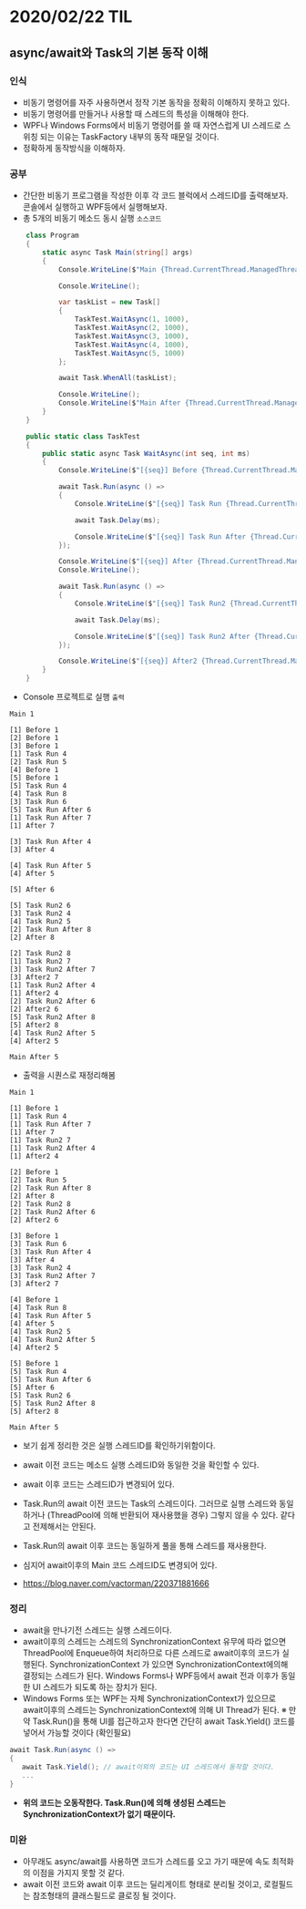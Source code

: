 # 2020/02/22 TIL

## async/await와 Task의 기본 동작 이해

### 인식
- 비동기 명령어를 자주 사용하면서 정작 기본 동작을 정확히 이해하지 못하고 있다.
- 비동기 명령어를 만들거나 사용할 때 스레드의 특성을 이해해야 한다.
- WPF나 Windows Forms에서 비동기 명령어를 쓸 때 자연스럽게 UI 스레드로 스위칭 되는 이유는 TaskFactory 내부의 동작 때문일 것이다.
- 정확하게 동작방식을 이해하자.

### 공부
- 간단한 비동기 프로그램을 작성한 이후 각 코드 블럭에서 스레드ID를 출력해보자. 콘솔에서 실행하고 WPF등에서 실행해보자.
- 총 5개의 비동기 메소드 동시 실행 `소스코드`
```csharp
    class Program
    {
        static async Task Main(string[] args)
        {
            Console.WriteLine($"Main {Thread.CurrentThread.ManagedThreadId}");

            Console.WriteLine();

            var taskList = new Task[]
            {
                TaskTest.WaitAsync(1, 1000),
                TaskTest.WaitAsync(2, 1000),
                TaskTest.WaitAsync(3, 1000),
                TaskTest.WaitAsync(4, 1000),
                TaskTest.WaitAsync(5, 1000)
            };

            await Task.WhenAll(taskList);

            Console.WriteLine();
            Console.WriteLine($"Main After {Thread.CurrentThread.ManagedThreadId}");
        }
    }

    public static class TaskTest
    {
        public static async Task WaitAsync(int seq, int ms)
        {
            Console.WriteLine($"[{seq}] Before {Thread.CurrentThread.ManagedThreadId}");

            await Task.Run(async () =>
            {
                Console.WriteLine($"[{seq}] Task Run {Thread.CurrentThread.ManagedThreadId}");

                await Task.Delay(ms);

                Console.WriteLine($"[{seq}] Task Run After {Thread.CurrentThread.ManagedThreadId}");
            });

            Console.WriteLine($"[{seq}] After {Thread.CurrentThread.ManagedThreadId}");
            Console.WriteLine();

            await Task.Run(async () =>
            {
                Console.WriteLine($"[{seq}] Task Run2 {Thread.CurrentThread.ManagedThreadId}");

                await Task.Delay(ms);

                Console.WriteLine($"[{seq}] Task Run2 After {Thread.CurrentThread.ManagedThreadId}");
            });

            Console.WriteLine($"[{seq}] After2 {Thread.CurrentThread.ManagedThreadId}");
        }
    }
```
- Console 프로젝트로 실행 `출력`
```
Main 1

[1] Before 1
[2] Before 1
[3] Before 1
[1] Task Run 4
[2] Task Run 5
[4] Before 1
[5] Before 1
[5] Task Run 4
[4] Task Run 8
[3] Task Run 6
[5] Task Run After 6
[1] Task Run After 7
[1] After 7

[3] Task Run After 4
[3] After 4

[4] Task Run After 5
[4] After 5

[5] After 6

[5] Task Run2 6
[3] Task Run2 4
[4] Task Run2 5
[2] Task Run After 8
[2] After 8

[2] Task Run2 8
[1] Task Run2 7
[3] Task Run2 After 7
[3] After2 7
[1] Task Run2 After 4
[1] After2 4
[2] Task Run2 After 6
[2] After2 6
[5] Task Run2 After 8
[5] After2 8
[4] Task Run2 After 5
[4] After2 5

Main After 5
```
- 출력을 시퀀스로 재정리해봄
```
Main 1

[1] Before 1
[1] Task Run 4
[1] Task Run After 7
[1] After 7
[1] Task Run2 7
[1] Task Run2 After 4
[1] After2 4

[2] Before 1
[2] Task Run 5
[2] Task Run After 8
[2] After 8
[2] Task Run2 8
[2] Task Run2 After 6
[2] After2 6

[3] Before 1
[3] Task Run 6
[3] Task Run After 4
[3] After 4
[3] Task Run2 4
[3] Task Run2 After 7
[3] After2 7

[4] Before 1
[4] Task Run 8
[4] Task Run After 5
[4] After 5
[4] Task Run2 5
[4] Task Run2 After 5
[4] After2 5

[5] Before 1
[5] Task Run 4
[5] Task Run After 6
[5] After 6
[5] Task Run2 6
[5] Task Run2 After 8
[5] After2 8

Main After 5
```
- 보기 쉽게 정리한 것은 실행 스레드ID를 확인하기위함이다.
- await 이전 코드는 메소드 실행 스레드ID와 동일한 것을 확인할 수 있다.
- await 이후 코드는 스레드ID가 변경되어 있다.
- Task.Run의 await 이전 코드는 Task의 스레드이다. 그러므로 실행 스레드와 동일하거나 (ThreadPool에 의해 반환되어 재사용했을 경우) 그렇지 않을 수 있다. 같다고 전제해서는 안된다.
- Task.Run의 await 이후 코드는 동일하게 풀을 통해 스레드를 재사용한다.
- 심지어 await이후의 Main 코드 스레드ID도 변경되어 있다.

- https://blog.naver.com/vactorman/220371881666

### 정리
- await을 만나기전 스레드는 실행 스레드이다.
- await이후의 스레드는 스레드의 SynchronizationContext 유무에 따라 없으면 ThreadPool에 Enqueue하여 처리하므로 다른 스레드로 await이후의 코드가 실행된다. SynchronizationContext 가 있으면 SynchronizationContext에의해 결정되는 스레드가 된다. Windows Forms나 WPF등에서 await 전과 이후가 동일한 UI 스레드가 되도록 하는 장치가 된다.
- Windows Forms 또는 WPF는 자체 SynchronizationContext가 있으므로 await이후의 스레드는 SynchronizationContext에 의해 UI Thread가 된다.
※ 만약 Task.Run()을 통해 UI를 접근하고자 한다면 간단히 await Task.Yield() 코드를 넣어서 가능할 것이다 (확인필요)
```csharp
await Task.Run(async () =>
{
   await Task.Yield(); // await이외의 코드는 UI 스레드에서 동작할 것이다.
   ...
}
```
- **위의 코드는 오동작한다. Task.Run()에 의해 생성된 스레드는 SynchronizationContext가 없기 때문이다.**

### 미완
- 아무래도 async/await를 사용하면 코드가 스레드를 오고 가기 때문에 속도 최적화의 이점을 가지지 못할 것 같다.
- await 이전 코드와 await 이후 코드는 딜리게이트 형태로 분리될 것이고, 로컬필드는 참조형태의 클래스필드로 클로징 될 것이다.

